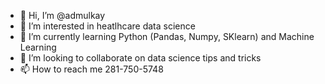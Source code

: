 - 👋 Hi, I’m @admulkay
- 👀 I’m interested in heatlhcare data science
- 🌱 I’m currently learning Python (Pandas, Numpy, SKlearn) and Machine Learning 
- 💞️ I’m looking to collaborate on data science tips and tricks
- 📫 How to reach me 281-750-5748

<!---
admulkay/admulkay is a ✨ special ✨ repository because its `README.md` (this file) appears on your GitHub profile.
You can click the Preview link to take a look at your changes.
--->

